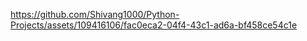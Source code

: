 
https://github.com/Shivang1000/Python-Projects/assets/109416106/fac0eca2-04f4-43c1-ad6a-bf458ce54c1e

